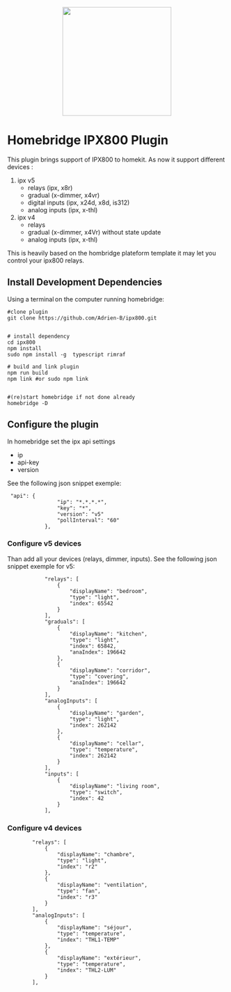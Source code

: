 
<p align="center">

<!-- <img src="https://github.com/homebridge/branding/raw/master/logos/homebridge-wordmark-logo-vertical.png" width="150"> -->
<img src="https://play-lh.googleusercontent.com/9doSEOplvz2nX67aaO6mCUc-UpcqQSEIalcfookSB0tR2QA6F9ffMv1QKcHWfWp3kjim" width="250">

</p>


# Homebridge IPX800 Plugin

This plugin brings support of IPX800 to homekit.
As now it support different devices :
1. ipx v5
    * relays (ipx, x8r)
    * gradual (x-dimmer, x4vr)
    * digital inputs (ipx, x24d, x8d, is312)
    * analog inputs (ipx, x-thl)
2. ipx v4
    * relays
    * gradual (x-dimmer, x4Vr) without state update
    * analog inputs (ipx, x-thl)


This is heavily based on the hombridge plateform template it may let you control your ipx800 relays.



## Install Development Dependencies

Using a terminal on the computer running homebridge:

```
#clone plugin
git clone https://github.com/Adrien-B/ipx800.git


# install dependency
cd ipx800
npm install
sudo npm install -g  typescript rimraf

# build and link plugin
npm run build 
npm link #or sudo npm link


#(re)start homebridge if not done already
homebridge -D
```


## Configure the plugin

In homebridge set the ipx api settings
* ip
* api-key
* version

See the following json snippet exemple: 
```
 "api": {
                "ip": "*.*.*.*",
                "key": "*",
                "version": "v5"
                "pollInterval": "60"
            },

```

### Configure v5 devices
Than add all your devices (relays, dimmer, inputs).
See the following json snippet exemple for v5: 
```
            "relays": [
                {
                    "displayName": "bedroom",
                    "type": "light",
                    "index": 65542
                }
            ],
            "graduals": [
                {
                    "displayName": "kitchen",
                    "type": "light",
                    "index": 65842,
                    "anaIndex": 196642
                },
                {
                    "displayName": "corridor",
                    "type": "covering",
                    "anaIndex": 196642
                }
            ],
            "analogInputs": [
                {
                    "displayName": "garden",
                    "type": "light",
                    "index": 262142
                },
                {
                    "displayName": "cellar",
                    "type": "temperature",
                    "index": 262142
                }
            ],
            "inputs": [
                {
                    "displayName": "living room",
                    "type": "switch",
                    "index": 42
                }
            ],
```


### Configure v4 devices


            "relays": [
                {
                    "displayName": "chambre",
                    "type": "light",
                    "index": "r2"
                },
                {
                    "displayName": "ventilation",
                    "type": "fan",
                    "index": "r3"
                }
            ],
            "analogInputs": [
                {
                    "displayName": "séjour",
                    "type": "temperature",
                    "index": "THL1-TEMP"
                },
                {
                    "displayName": "extérieur",
                    "type": "temperature",
                    "index": "THL2-LUM"
                }
            ],
